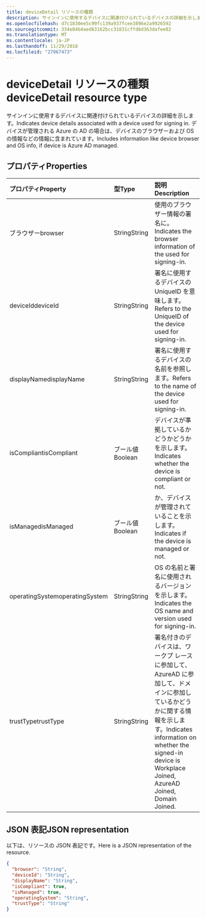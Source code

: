```yaml
---
title: deviceDetail リソースの種類
description: サインインに使用するデバイスに関連付けられているデバイスの詳細を示します。 デバイスが管理される Azure の AD の場合は、デバイスのブラウザーおよび OS の情報などの情報に含まれています。
ms.openlocfilehash: d7c1830ee5c99fc139a937fcee3896e2a9926592
ms.sourcegitcommit: 334e84b4aed63162bcc31831cffd6d363dafee02
ms.translationtype: MT
ms.contentlocale: ja-JP
ms.lasthandoff: 11/29/2018
ms.locfileid: "27067473"
---
```

# <a name="devicedetail-resource-type"></a><span data-ttu-id="89da9-104">deviceDetail リソースの種類</span><span class="sxs-lookup"><span data-stu-id="89da9-104">deviceDetail resource type</span></span>
<span data-ttu-id="89da9-105">サインインに使用するデバイスに関連付けられているデバイスの詳細を示します。</span><span class="sxs-lookup"><span data-stu-id="89da9-105">Indicates device details associated with a device used for signing in.</span></span> <span data-ttu-id="89da9-106">デバイスが管理される Azure の AD の場合は、デバイスのブラウザーおよび OS の情報などの情報に含まれています。</span><span class="sxs-lookup"><span data-stu-id="89da9-106">Includes information like device browser and  OS info, if device is Azure AD managed.</span></span>



## <a name="properties"></a><span data-ttu-id="89da9-107">プロパティ</span><span class="sxs-lookup"><span data-stu-id="89da9-107">Properties</span></span>
| <span data-ttu-id="89da9-108">プロパティ</span><span class="sxs-lookup"><span data-stu-id="89da9-108">Property</span></span>     | <span data-ttu-id="89da9-109">型</span><span class="sxs-lookup"><span data-stu-id="89da9-109">Type</span></span>   |<span data-ttu-id="89da9-110">説明</span><span class="sxs-lookup"><span data-stu-id="89da9-110">Description</span></span>|
|:---------------|:--------|:----------|
|<span data-ttu-id="89da9-111">ブラウザー</span><span class="sxs-lookup"><span data-stu-id="89da9-111">browser</span></span>|<span data-ttu-id="89da9-112">String</span><span class="sxs-lookup"><span data-stu-id="89da9-112">String</span></span>|<span data-ttu-id="89da9-113">使用のブラウザー情報の署名に。</span><span class="sxs-lookup"><span data-stu-id="89da9-113">Indicates the browser information of the used for signing-in.</span></span>|
|<span data-ttu-id="89da9-114">deviceId</span><span class="sxs-lookup"><span data-stu-id="89da9-114">deviceId</span></span>|<span data-ttu-id="89da9-115">String</span><span class="sxs-lookup"><span data-stu-id="89da9-115">String</span></span>|<span data-ttu-id="89da9-116">署名に使用するデバイスの UniqueID を意味します。</span><span class="sxs-lookup"><span data-stu-id="89da9-116">Refers to the UniqueID of the device used for signing-in.</span></span>|
|<span data-ttu-id="89da9-117">displayName</span><span class="sxs-lookup"><span data-stu-id="89da9-117">displayName</span></span>|<span data-ttu-id="89da9-118">String</span><span class="sxs-lookup"><span data-stu-id="89da9-118">String</span></span>|<span data-ttu-id="89da9-119">署名に使用するデバイスの名前を参照します。</span><span class="sxs-lookup"><span data-stu-id="89da9-119">Refers to the name of the device used for signing-in.</span></span>|
|<span data-ttu-id="89da9-120">isCompliant</span><span class="sxs-lookup"><span data-stu-id="89da9-120">isCompliant</span></span>|<span data-ttu-id="89da9-121">ブール値</span><span class="sxs-lookup"><span data-stu-id="89da9-121">Boolean</span></span>|<span data-ttu-id="89da9-122">デバイスが準拠しているかどうかどうかを示します。</span><span class="sxs-lookup"><span data-stu-id="89da9-122">Indicates whether the device is compliant or not.</span></span>|
|<span data-ttu-id="89da9-123">isManaged</span><span class="sxs-lookup"><span data-stu-id="89da9-123">isManaged</span></span>|<span data-ttu-id="89da9-124">ブール値</span><span class="sxs-lookup"><span data-stu-id="89da9-124">Boolean</span></span>|<span data-ttu-id="89da9-125">か、デバイスが管理されていることを示します。</span><span class="sxs-lookup"><span data-stu-id="89da9-125">Indicates if the device is managed or not.</span></span>|
|<span data-ttu-id="89da9-126">operatingSystem</span><span class="sxs-lookup"><span data-stu-id="89da9-126">operatingSystem</span></span>|<span data-ttu-id="89da9-127">String</span><span class="sxs-lookup"><span data-stu-id="89da9-127">String</span></span>|<span data-ttu-id="89da9-128">OS の名前と署名に使用されるバージョンを示します。</span><span class="sxs-lookup"><span data-stu-id="89da9-128">Indicates the OS name and version used for signing-in.</span></span>|
|<span data-ttu-id="89da9-129">trustType</span><span class="sxs-lookup"><span data-stu-id="89da9-129">trustType</span></span>|<span data-ttu-id="89da9-130">String</span><span class="sxs-lookup"><span data-stu-id="89da9-130">String</span></span>|<span data-ttu-id="89da9-131">署名付きのデバイスは、ワークプ レースに参加して、AzureAD に参加して、ドメインに参加しているかどうかに関する情報を示します。</span><span class="sxs-lookup"><span data-stu-id="89da9-131">Indicates information on whether the signed-in device is Workplace Joined, AzureAD Joined, Domain Joined.</span></span> |

## <a name="json-representation"></a><span data-ttu-id="89da9-132">JSON 表記</span><span class="sxs-lookup"><span data-stu-id="89da9-132">JSON representation</span></span>

<span data-ttu-id="89da9-133">以下は、リソースの JSON 表記です。</span><span class="sxs-lookup"><span data-stu-id="89da9-133">Here is a JSON representation of the resource.</span></span>

<!-- {
  "blockType": "resource",
  "optionalProperties": [

  ],
  "@odata.type": "microsoft.graph.deviceDetail"
}-->

```json
{
  "browser": "String",
  "deviceId": "String",
  "displayName": "String",
  "isCompliant": true,
  "isManaged": true,
  "operatingSystem": "String",
  "trustType": "String"
}

```

<!-- uuid: 8fcb5dbc-d5aa-4681-8e31-b001d5168d79
2015-10-25 14:57:30 UTC -->
<!-- {
  "type": "#page.annotation",
  "description": "deviceDetail resource",
  "keywords": "",
  "section": "documentation",
  "tocPath": ""
}-->